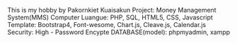 This is my hobby by Pakornkiet Kuaisakun
Project: Money Management System(MMS)
Computer Luangue: PHP, SQL, HTML5, CSS, Javascript
Template: Bootstrap4, Font-wesome, Chart.js, Cleave.js, Calendar.js
Security: High - Password Encypte
DATABASE(model): phpmyadmin, xampp
